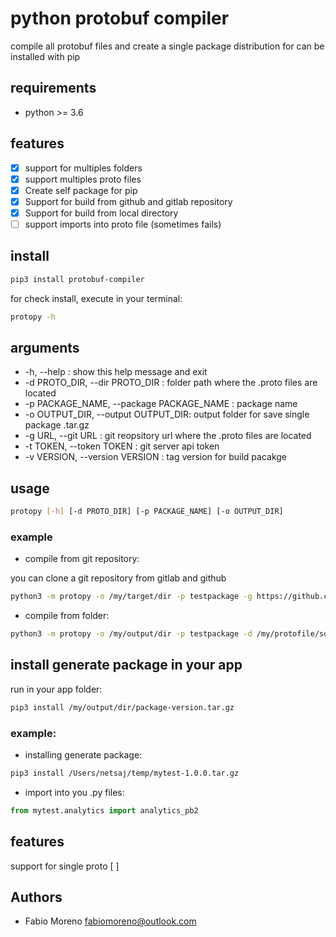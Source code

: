 # python protobuf compiler

compile all protobuf files and create a single package distribution for can be
installed with pip

## requirements

* python >= 3.6

## features
- [x] support for multiples folders
- [x] support multiples proto files
- [x] Create self package for pip
- [x] Support for build from github and gitlab repository
- [X] Support for build from local directory
- [ ] support imports into proto file (sometimes fails)

## install

```bash
pip3 install protobuf-compiler
```

for check install, execute in your terminal:

```bash
protopy -h
```

##  arguments

* -h, --help : show this help message and exit
* -d PROTO_DIR, --dir PROTO_DIR : folder path where the .proto files are located
* -p PACKAGE_NAME, --package PACKAGE_NAME : package name
* -o OUTPUT_DIR, --output OUTPUT_DIR: output folder for save single package .tar.gz
* -g URL, --git URL : git reopsitory url where the .proto files are located
* -t TOKEN, --token TOKEN : git server api token
* -v VERSION, --version VERSION : tag version for build pacakge


## usage

```bash
protopy [-h] [-d PROTO_DIR] [-p PACKAGE_NAME] [-o OUTPUT_DIR]
```

### example

* compile from git repository:

you can clone a git repository from gitlab and github
```bash
python3 -m protopy -o /my/target/dir -p testpackage -g https://github.com/netsaj/testing.git -t my-private-token
```

* compile from folder:

```bash
python3 -m protopy -o /my/output/dir -p testpackage -d /my/protofile/source/dir 
```

## install generate package in your app

run in your app folder:

```bash
pip3 install /my/output/dir/package-version.tar.gz
```

### example:
* installing generate package:
```bash
pip3 install /Users/netsaj/temp/mytest-1.0.0.tar.gz
```

* import into you .py files:

```python
from mytest.analytics import analytics_pb2
```


## features
 support for single proto
[ ]

## Authors

* Fabio Moreno <fabiomoreno@outlook.com>